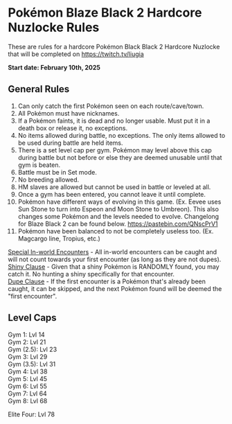 # Pokémon Blaze Black 2 Hardcore Nuzlocke Rules
These are rules for a hardcore Pokémon Black Black 2 Hardcore Nuzlocke that will be completed on https://twitch.tv/liugia

<b>Start date: February 10th, 2025</b>

## General Rules
1) Can only catch the first Pokémon seen on each route/cave/town.
2) All Pokémon must have nicknames.
3) If a Pokémon faints, it is dead and no longer usable. Must put it in a death box or release it, no exceptions.
4) No items allowed during battle, no exceptions. The only items allowed to be used during battle are held items.
5) There is a set level cap per gym. Pokémon may level above this cap during battle but not before or else they are deemed unusable until that gym is beaten.
6) Battle must be in Set mode.
7) No breeding allowed.
8) HM slaves are allowed but cannot be used in battle or leveled at all.
9) Once a gym has been entered, you cannot leave it until complete.
10) Pokémon have different ways of evolving in this game. (Ex. Eevee uses Sun Stone to turn into Espeon and Moon Stone to Umbreon). This also changes some Pokémon and the levels needed to evolve. Changelong for Blaze Black 2 can be found below. https://pastebin.com/QNscPrV1
11) Pokémon have been balanced to not be completely useless too. (Ex. Magcargo line, Tropius, etc.) 

<ins>Special In-world Encounters</ins>  - All in-world encounters can be caught and will not count towards your first encounter (as long as they are not dupes). \
<ins>Shiny Clause</ins> - Given that a shiny Pokémon is RANDOMLY found, you may catch it. No hunting a shiny specifically for that encounter.\
<ins>Dupe Clause</ins>  - If the first encounter is a Pokémon that's already been caught, it can be skipped, and the next Pokémon found will be deemed the "first encounter".
 
## Level Caps
Gym 1: Lvl 14 \
Gym 2: Lvl 21 \
Gym (2.5): Lvl 23 \
Gym 3: Lvl 29 \
Gym (3.5): Lvl 31 \
Gym 4: Lvl 38 \
Gym 5: Lvl 45 \
Gym 6: Lvl 55 \
Gym 7: Lvl 64 \
Gym 8: Lvl 68 
 
Elite Four: Lvl 78


